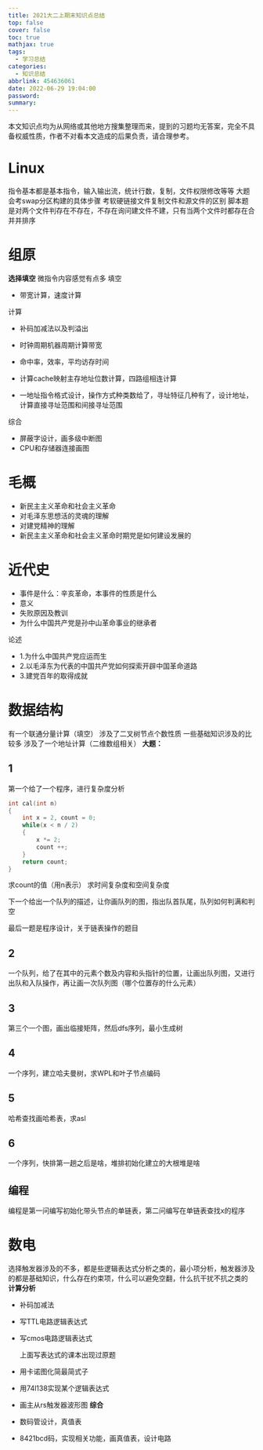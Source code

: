```yaml
---
title: 2021大二上期末知识点总结
top: false
cover: false
toc: true
mathjax: true
tags:
  - 学习总结
categories:
  - 知识总结
abbrlink: 454636061
date: 2022-06-29 19:04:00
password:
summary:
---
```




本文知识点均为从网络或其他地方搜集整理而来，提到的习题均无答案，完全不具备权威性质，作者不对看本文造成的后果负责，请合理参考。



# Linux
指令基本都是基本指令，输入输出流，统计行数，复制，文件权限修改等等
大题会考swap分区构建的具体步骤
考软硬链接文件复制文件和源文件的区别
脚本题是对两个文件判存在不存在，不存在询问建文件不建，只有当两个文件时都存在合并并排序


# 组原
**选择填空**
微指令内容感觉有点多
填空

- 带宽计算，速度计算

计算

- 补码加减法以及判溢出
- 时钟周期机器周期计算带宽
- 命中率，效率，平均访存时间
- 计算cache映射主存地址位数计算，四路组相连计算

- 一地址指令格式设计，操作方式种类数给了，寻址特征几种有了，设计地址，计算直接寻址范围和间接寻址范围

综合

- 屏蔽字设计，画多级中断图
- CPU和存储器连接画图

# 毛概

- 新民主主义革命和社会主义革命
- 对毛泽东思想活的灵魂的理解
- 对建党精神的理解
- 新民主主义革命和社会主义革命时期党是如何建设发展的


# 近代史
- 事件是什么：辛亥革命，本事件的性质是什么
- 意义
- 失败原因及教训
- 为什么中国共产党是孙中山革命事业的继承者

论述

- 1.为什么中国共产党应运而生
- 2.以毛泽东为代表的中国共产党如何探索开辟中国革命道路
- 3.建党百年的取得成就


# 数据结构
有一个联通分量计算（填空）
涉及了二叉树节点个数性质
一些基础知识涉及的比较多
涉及了一个地址计算（二维数组相关）
**大题：**

## 1

第一个给了一个程序，进行复杂度分析

```cpp
int cal(int n)
{
	int x = 2, count = 0;
	while(x < n / 2)
	{
		x *= 2;
		count ++;
	}
	return count;
}
```
求count的值（用n表示）
求时间复杂度和空间复杂度

下一个给出一个队列的描述，让你画队列的图，指出队首队尾，队列如何判满和判空

最后一题是程序设计，关于链表操作的题目

## 2

一个队列，给了在其中的元素个数及内容和头指针的位置，让画出队列图，又进行出队和入队操作，再让画一次队列图（哪个位置存的什么元素）

## 3

第三个一个图，画出临接矩阵，然后dfs序列，最小生成树

## 4

一个序列，建立哈夫曼树，求WPL和叶子节点编码

## 5

哈希查找画哈希表，求asl

## 6

一个序列，快排第一趟之后是啥，堆排初始化建立的大根堆是啥

## 编程

编程是第一问编写初始化带头节点的单链表，第二问编写在单链表查找x的程序



# 数电
选择触发器涉及的不多，都是些逻辑表达式分析之类的，最小项分析，触发器涉及的都是基础知识，什么存在约束项，什么可以避免空翻，什么抗干扰不抗之类的
**计算分析**

- 补码加减法

- 写TTL电路逻辑表达式

- 写cmos电路逻辑表达式

  上面写表达式的课本出现过原题

- 用卡诺图化简最简式子

- 用74l138实现某个逻辑表达式

- 画主从rs触发器波形图
  **综合**

- 数码管设计，真值表

- 8421bcd码，实现相关功能，画真值表，设计电路
